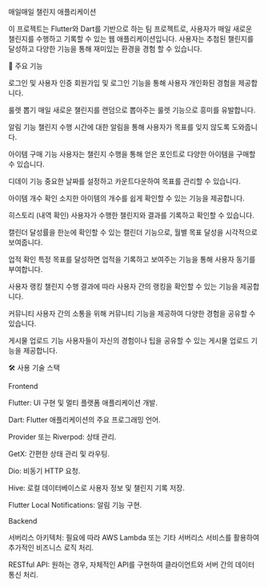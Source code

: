 매일매일 챌린지 애플리케이션 

이 프로젝트는 Flutter와 Dart를 기반으로 하는 팀 프로젝트로, 사용자가 매일 새로운 챌린지를 수행하고 기록할 수 있는 웹 애플리케이션입니다. 사용자는 추첨된 챌린지를 달성하고 다양한 기능을 통해 재미있는 환경을 경험 할 수 있습니다.

📝 주요 기능

로그인 및 사용자 인증
회원가입 및 로그인 기능을 통해 사용자 개인화된 경험을 제공합니다.

룰렛 뽑기
매일 새로운 챌린지를 랜덤으로 뽑아주는 룰렛 기능으로 흥미를 유발합니다.

알림 기능
챌린지 수행 시간에 대한 알림을 통해 사용자가 목표를 잊지 않도록 도와줍니다.

아이템 구매 기능
사용자는 챌린지 수행을 통해 얻은 포인트로 다양한 아이템을 구매할 수 있습니다.

디데이 기능
중요한 날짜를 설정하고 카운트다운하여 목표를 관리할 수 있습니다.

아이템 개수 확인
소지한 아이템의 개수를 쉽게 확인할 수 있는 기능을 제공합니다.

히스토리 (내역 확인)
사용자가 수행한 챌린지와 결과를 기록하고 확인할 수 있습니다.

캘린더
달성률을 한눈에 확인할 수 있는 캘린더 기능으로, 월별 목표 달성을 시각적으로 보여줍니다.

업적 확인
특정 목표를 달성하면 업적을 기록하고 보여주는 기능을 통해 사용자 동기를 부여합니다.

사용자 랭킹
챌린지 수행 결과에 따라 사용자 간의 랭킹을 확인할 수 있는 기능을 제공합니다.

커뮤니티
사용자 간의 소통을 위해 커뮤니티 기능을 제공하여 다양한 경험을 공유할 수 있습니다.

게시물 업로드 기능
사용자들이 자신의 경험이나 팁을 공유할 수 있는 게시물 업로드 기능을 제공합니다.

🛠 사용 기술 스택

Frontend

Flutter: UI 구현 및 멀티 플랫폼 애플리케이션 개발.

Dart: Flutter 애플리케이션의 주요 프로그래밍 언어.

Provider 또는 Riverpod: 상태 관리.

GetX: 간편한 상태 관리 및 라우팅.

Dio: 비동기 HTTP 요청.

Hive: 로컬 데이터베이스로 사용자 정보 및 챌린지 기록 저장.

Flutter Local Notifications: 알림 기능 구현.



Backend

서버리스 아키텍처: 필요에 따라 AWS Lambda 또는 기타 서버리스 서비스를 활용하여 추가적인 비즈니스 로직 처리.

RESTful API: 원하는 경우, 자체적인 API를 구현하여 클라이언트와 서버 간의 데이터 통신 처리.
